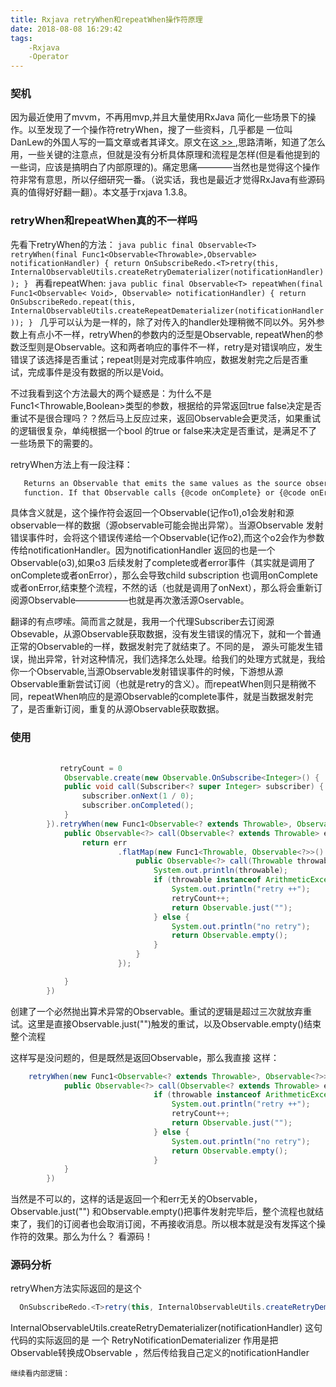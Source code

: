 ```yaml
---
title: Rxjava retryWhen和repeatWhen操作符原理
date: 2018-08-08 16:29:42
tags: 
    -Rxjava
    -Operator
---
```

### 契机
因为最近使用了mvvm，不再用mvp,并且大量使用RxJava 简化一些场景下的操作。以至发现了一个操作符retryWhen，搜了一些资料，几乎都是 一位叫DanLew的外国人写的一篇文章或者其译文。原文在这[ >> ](https://blog.danlew.net/2016/01/25/rxjavas-repeatwhen-and-retrywhen-explained/),思路清晰，知道了怎么用，一些关键的注意点，但就是没有分析具体原理和流程是怎样(但是看他提到的一些词，应该是搞明白了内部原理的)。痛定思痛————当然也是觉得这个操作符非常有意思，所以仔细研究一番。（说实话，我也是最近才觉得RxJava有些源码真的值得好好翻一翻）。本文基于rxjava 1.3.8。

### retryWhen和repeatWhen真的不一样吗
先看下retryWhen的方法：
    ```java
      public final Observable<T> retryWhen(final Func1<Observable<Throwable>,Observable> notificationHandler) {
        return OnSubscribeRedo.<T>retry(this, InternalObservableUtils.createRetryDematerializer(notificationHandler));
    }
    ```
    再看repeatWhen:
    ```java
     public final Observable<T> repeatWhen(final Func1<Observable< Void>, Observable> notificationHandler) {
        return OnSubscribeRedo.repeat(this, 
        InternalObservableUtils.createRepeatDematerializer(notificationHandler));
    }
    ```
 几乎可以认为是一样的，除了对传入的handler处理稍微不同以外。另外参数上有点小不一样，retryWhen的参数内的泛型是Observable<Throwable>,
 repeatWhen的参数泛型则是Observable<Void>。这和两者响应的事件不一样，retry是对错误响应，发生错误了该选择是否重试；repeat则是对完成事件响应，数据发射完之后是否重试，完成事件是没有数据的所以是Void。

不过我看到这个方法最大的两个疑惑是：为什么不是Func1<Throwable,Boolean>类型的参数，根据给的异常返回true false决定是否重试不是很合理吗？？然后马上反应过来，返回Observable会更灵活，如果重试的逻辑很复杂，单纯根据一个bool 的true or false来决定是否重试，是满足不了一些场景下的需要的。

 retryWhen方法上有一段注释：
 ```html
    Returns an Observable that emits the same values as the source observable with the exception of an {@code onError}. An {@code onError} notification from the source will result in the emission of a{@link Throwable} item to the Observable provided as an argument to the {@code notificationHandler}
    function. If that Observable calls {@code onComplete} or {@code onError} then {@code retry} will call {@code onCompleted} or {@code onError} on the child subscription. Otherwise, this Observable will resubscribe to the source Observable.
 ```
 具体含义就是，这个操作符会返回一个Observable(记作o1),o1会发射和源observable一样的数据（源observable可能会抛出异常）。当源Observable 发射错误事件时，会将这个错误传递给一个Observable(记作o2),而这个o2会作为参数传给notificationHandler。因为notificationHandler 返回的也是一个Observable(o3),如果o3 后续发射了complete或者error事件（其实就是调用了onComplete或者onError），那么会导致child subscription 也调用onComplete或者onError,结束整个流程，不然的话（也就是调用了onNext），那么将会重新订阅源Observable——————也就是再次激活源Oservable。

 翻译的有点啰嗦。简而言之就是，我用一个代理Subscriber去订阅源Obsevable，从源Observable获取数据，没有发生错误的情况下，就和一个普通正常的Observable的一样，数据发射完了就结束了。不同的是， 源头可能发生错误，抛出异常，针对这种情况，我们选择怎么处理。给我们的处理方式就是，我给你一个Observable<Throwable>,当源Observable发射错误事件的时候，下游想从源Observable重新尝试订阅（也就是retry的含义）。而repeatWhen则只是稍微不同，repeatWhen响应的是源Observable的complete事件，就是当数据发射完了，是否重新订阅，重复的从源Observable获取数据。

###  使用
```java
           
           retryCount = 0
            Observable.create(new Observable.OnSubscribe<Integer>() {
            public void call(Subscriber<? super Integer> subscriber) {
                subscriber.onNext(1 / 0);
                subscriber.onCompleted();
            }
        }).retryWhen(new Func1<Observable<? extends Throwable>, Observable<?>>() {
            public Observable<?> call(Observable<? extends Throwable> err) {
                return err
                        .flatMap(new Func1<Throwable, Observable<?>>() {
                            public Observable<?> call(Throwable throwable) {
                                System.out.println(throwable);
                                if (throwable instanceof ArithmeticException && retryCount < 3) {
                                    System.out.println("retry ++");
                                    retryCount++;
                                    return Observable.just("");
                                } else {
                                    System.out.println("no retry");
                                    return Observable.empty();
                                }
                            }
                        });

            }
        })
```
创建了一个必然抛出算术异常的Observable。重试的逻辑是超过三次就放弃重试。这里是直接Observable.just("")触发的重试，以及Observable.empty()结束整个流程

这样写是没问题的，但是既然是返回Observable，那么我直接 这样：
```java
    retryWhen(new Func1<Observable<? extends Throwable>, Observable<?>>() {
            public Observable<?> call(Observable<? extends Throwable> err) {
                                if (throwable instanceof ArithmeticException && retryCount < 3) {
                                    System.out.println("retry ++");
                                    retryCount++;
                                    return Observable.just("");
                                } else {
                                    System.out.println("no retry");
                                    return Observable.empty();
                                }
            }
        })
```

当然是不可以的，这样的话是返回一个和err无关的Observable，Observable.just("") 和Observable.empty()把事件发射完毕后，整个流程也就结束了，我们的订阅者也会取消订阅，不再接收消息。所以根本就是没有发挥这个操作符的效果。那么为什么？
看源码！
<!-- 那么问题来了，为什么这样写，就可以生效，就像官方说的那样，调用onNext就可以触发重试，onError或者onComplete就结束。 -->

### 源码分析

retryWhen方法实际返回的是这个
```java
  OnSubscribeRedo.<T>retry(this, InternalObservableUtils.createRetryDematerializer(notificationHandler));
```
 InternalObservableUtils.createRetryDematerializer(notificationHandler) 这句代码的实际返回的是
 一个 RetryNotificationDematerializer 作用是把Observable<Notification>转换成Observable<Throwable> ，然后传给我自己定义的notificationHandler

    继续看内部逻辑：
    

